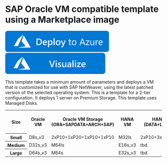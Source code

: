 # SAP Oracle VM compatible template using a Marketplace image

[![Deploy To Azure](https://raw.githubusercontent.com/Azure/azure-quickstart-templates/master/1-CONTRIBUTION-GUIDE/images/deploytoazure.svg?sanitize=true)](https://portal.azure.com/#create/Microsoft.Template/uri/https%3A%2F%2Fraw.githubusercontent.com%2Fmimergel%2Fsap-oracle-vm%2Fmain%2Fazuredeploy.json) [![Visualize](https://raw.githubusercontent.com/Azure/azure-quickstart-templates/master/1-CONTRIBUTION-GUIDE/images/visualizebutton.svg?sanitize=true)](http://armviz.io/#/?load=https://portal.azure.com/#create/Microsoft.Template/uri/https%3A%2F%2Fraw.githubusercontent.com%2Fmimergel%2Fsap-oracle-vm%2Fmain%2Fazuredeploy.json)

This template takes a minimum amount of parameters and deploys a VM that is customized for use with SAP NetWeaver, using the latest patched version of the selected operating system. 
This is a template for a 2-tier configuration. It deploys 1 server on Premium Storage.
This template uses Managed Disks.

<table>
	<tr>
		<th>Size</th>
		<th>Oracle VM</th>
		<th>Oracle VM Storage (ORA+SAPDATA+ARCH+SAP)</th>
		<th>HANA VM</th>
		<th>HANA VM Storage (DATA+LOG+SHARE+SAP)</th>
		<th>SAP APP VM</th>
		<th>SAP APP VM Storage</th>
	</tr>
	<tr>
		<th>Small</th>
		<td>D8s_v3</td>
		<td>2xP10+1xP20+1xP10+1xP10</td>
		<td>M32ls</td>
		<td>2xP10+3xP10+1xP20+1xP10</td>
		<td>E8s_v3</td>
		<td>1xP10</td>
	</tr>
	<tr>
		<th>Medium</th>
		<td>D32s_v3</td>
		<td>M64ls</td>
		<td>E16s_v3</td>
		<td> tbd. </td>
		<td> tbd. </td>
		<td>1xP10</td>
	</tr>
	<tr>
		<th>Large</th>
		<td>D64s_v3</td>
		<td>M64s</td>
		<td>E32s_v3</td>
		<td> tbd. </td>
		<td> tbd. </td>
		<td>1xP10</td>
	</tr>
</table>				


